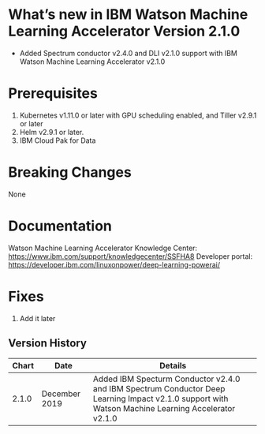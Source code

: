 # What’s new in IBM Watson Machine Learning Accelerator Version 2.1.0

* Added Spectrum conductor v2.4.0 and DLI v2.1.0 support with IBM Watson Machine Learning Accelerator v2.1.0

# Prerequisites
1. Kubernetes v1.11.0 or later with GPU scheduling enabled, and Tiller v2.9.1 or later
2. Helm v2.9.1 or later.
3. IBM Cloud Pak for Data

# Breaking Changes
  None
  
# Documentation
  Watson Machine Learning Accelerator Knowledge Center: https://www.ibm.com/support/knowledgecenter/SSFHA8
  Developer portal: https://developer.ibm.com/linuxonpower/deep-learning-powerai/

# Fixes
1. Add it later

## Version History
| Chart | Date | Details |
| ----- | ---- | ------- |
| 2.1.0 | December 2019 | Added IBM Specturm Conductor v2.4.0 and IBM Spectrum Conductor Deep Learning Impact v2.1.0 support with  Watson Machine Learning Accelerator v2.1.0 |
